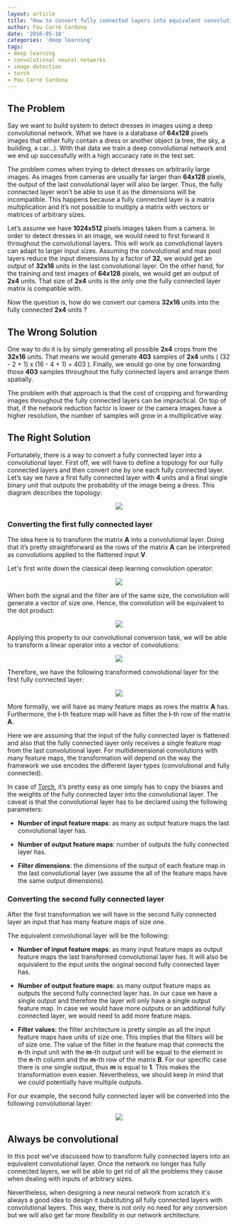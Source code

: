 ```yaml
---
layout: article
title: "How to convert fully connected layers into equivalent convolutional ones"
author: Pau Carré Cardona
date: '2016-05-18'
categories: 'deep learning'
tags:
- deep learning
- convolutional neural networks
- image detection
- torch
- Pau Carré Cardona
---
```


## The Problem

Say we want to build system to detect dresses in images using a deep convolutional network. What we have is a database of **64x128** pixels images that either fully contain a dress or another object (a tree, the sky, a building, a car...). With that data we train a deep convolutional network and we end up successfully with a high accuracy rate in the test set.


The problem comes when trying to detect dresses on arbitrarily large images. As images from cameras are usually far larger than **64x128** pixels, the output of the last convolutional layer will also be larger. Thus, the fully connected layer won’t be able to use it as the dimensions will be incompatible. This happens because a fully connected layer is a matrix multiplication and it’s not possible to multiply a matrix with vectors or matrices of arbitrary sizes.

Let’s assume we have **1024x512** pixels images taken from a camera. In order to detect dresses in an image, we would need to first forward it throughout the convolutional layers. This will work as convolutional layers can adapt to larger input sizes. Assuming the convolutional and max pool layers reduce the input dimensions by a factor of **32**, we would get an output of **32x16** units in the last convolutional layer. On the other hand, for the training and test images of **64x128** pixels, we would get an output of **2x4** units. That size of **2x4** units is the only one the fully connected layer matrix is compatible with.

Now the question is, how do we convert our camera **32x16** units into the fully connected **2x4** units ?

## The Wrong Solution

One way to do it is by simply generating all possible **2x4** crops from the **32x16** units. That means we would generate **403** samples of **2x4** units ( (32 - 2 + 1) x (16 - 4 + 1) = 403 ). Finally, we would go one by one forwarding those **403** samples throughout the fully connected layers and arrange them spatially.

The problem with that approach is that the cost of cropping and forwarding images throughout the fully connected layers can be impractical. On top of that, if the network reduction factor is lower or the camera images have a higher resolution, the number of samples will grow in a multiplicative way.

## The Right Solution

Fortunately, there is a way to convert a fully connected layer into a convolutional layer.
First off, we will have to define a topology for our fully connected layers and then convert one by one each fully connected layer. Let’s say we have a first fully connected layer with **4** units and a final single binary unit that outputs the probability of the image being a dress.
This diagram describes the topology:

<p align="center">
  <img src="http://i.imgur.com/yclyo3S.png"/>
</p>


### Converting the first fully connected layer

The idea here is to transform the matrix **A** into a convolutional layer. Doing that it’s pretty straightforward as the rows of the matrix **A** can be interpreted as convolutions applied to the flattened input **V**.

Let's first write down the classical deep learning convolution operator:

<p align="center">
  <img src="http://i.imgur.com/HMmxG23.png"/>
</p>

When both the signal and the filter are of the same size, the convolution will generate a vector of size one. Hence, the convolution will be equivalent to the dot product:

<p align="center">
  <img src="https://i.imgur.com/o67Atee.png"/>
</p>

Applying this property to our convolutional conversion task, we will be able to transform a linear operator into a vector of convolutions:

<p align="center">
  <img src="http://i.imgur.com/sWGZaAX.png"/>
</p>

Therefore, we have the following transformed convolutional layer for the first fully connected layer:

<p align="center">
  <img src="http://i.imgur.com/gkM8T2p.png"/>
</p>

More formally, we will have as many feature maps as rows the matrix **A** has. Furthermore, the **i**-th feature map will have as filter the **i**-th row of the matrix **A**.

Here we are assuming that the input of the fully connected layer is flattened and also that the fully connected layer only receives a single feature map from the last convolutional layer. For multidimensional convolutions with many feature maps, the transformation will depend on the way the framework we use encodes the different layer types (convolutional and fully connected).

In case of [Torch](http://torch.ch/), it’s pretty easy as one simply has to copy the biases and the weights of the fully connected layer into the convolutional layer. The caveat is that the convolutional layer has to be declared using the following parameters:

* **Number of input feature maps**: as many as output feature maps the last convolutional layer has.

* **Number of output feature maps**: number of outputs the fully connected layer has.

* **Filter dimensions**: the dimensions of the output of each feature map in the last convolutional layer (we assume the all of the feature maps have the same output dimensions).



### Converting the second fully connected layer

After the first transformation we will have in the second fully connected layer an input that has many feature maps of size one.

The equivalent convolutional layer will be the following:


* **Number of input feature maps**: as many input feature maps as output feature maps the last transformed convolutional layer has. It will also be equivalent to the input units the original second fully connected layer has.

* **Number of output feature maps**: as many output feature maps as outputs the second fully connected layer has. In our case we have a single output and therefore the layer will only have a single output feature map. In case we would have more outputs or an additional fully connected layer, we would need to add more feature maps.

* **Filter values**: the filter architecture is pretty simple as all the input feature maps have units of size one. This implies that the filters will be of size one. The value of the filter in the feature map that connects the **n**-th input unit with the **m**-th output unit will be equal to the element in the **n**-th column and the **m**-th row of the matrix **B**.
For our specific case there is one single output, thus **m** is equal to **1**. This makes the transformation even easier. Nevertheless, we should keep in mind that we could potentially have multiple outputs.

For our example, the second fully connected layer will be converted into the following convolutional layer:

<p align="center">
  <img src="http://i.imgur.com/IdIV2rs.png"/>
</p>

## Always be convolutional
In this post we've discussed how to transform fully connected layers into an equivalent convolutional layer. Once the network no longer has fully connected layers, we will be able to get rid of all the problems they cause when dealing with inputs of arbitrary sizes.

Nevertheless, when designing a new neural network from scratch it's always a good idea to design it substituting all fully connected layers with convolutional layers. This way, there is not only no need for any conversion but we will also get far more flexibility in our network architecture.
